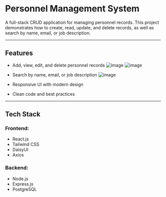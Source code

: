 # Personnel Management System

A full-stack CRUD application for managing personnel records. This project demonstrates how to create, read, update, and delete records, as well as search by name, email, or job description.

---

## Features

- Add, view, edit, and delete personnel records
![image](https://github.com/user-attachments/assets/a0a988c2-f712-4a2d-be75-3b26bc54ed7a)
![image](https://github.com/user-attachments/assets/367d997b-10c7-4c4d-94a1-b15aabd6ab9f)

- Search by name, email, or job description
![image](https://github.com/user-attachments/assets/df0bf347-1a3c-43df-bd92-8147679236d0)

- Responsive UI with modern design
- Clean code and best practices

---

## Tech Stack

### Frontend:
- React.js
- Tailwind CSS
- DaisyUI
- Axios

### Backend:
- Node.js
- Express.js
- PostgreSQL
